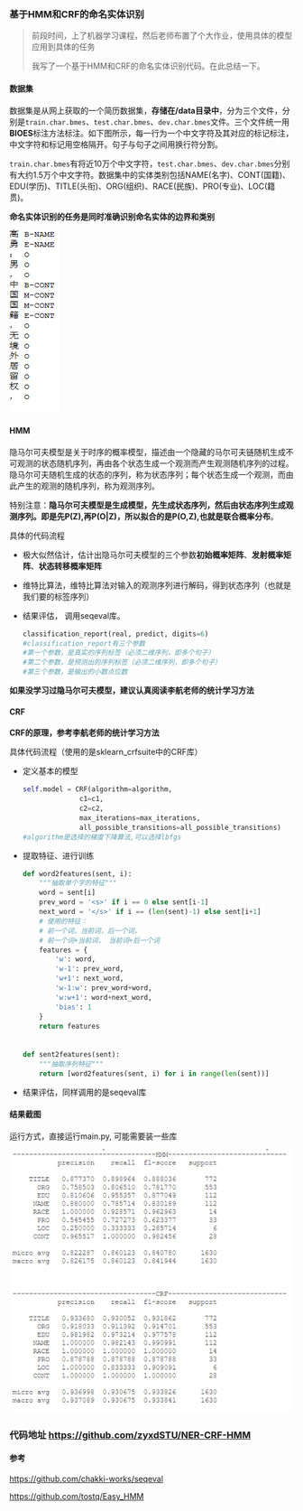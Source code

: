 ### 基于HMM和CRF的命名实体识别

> 前段时间，上了机器学习课程，然后老师布置了个大作业，使用具体的模型应用到具体的任务
>
> 我写了一个基于HMM和CRF的命名实体识别代码。在此总结一下。

#### 数据集

数据集是从网上获取的一个简历数据集，**存储在/data目录中**，分为三个文件，分别是`train.char.bmes`、`test.char.bmes`、`dev.char.bmes`文件。三个文件统一用**BIOES**标注方法标注。如下图所示，每一行为一个中文字符及其对应的标记标注，中文字符和标记用空格隔开。句子与句子之间用换行符分割。

`train.char.bmes`有将近10万个中文字符，`test.char.bmes`、`dev.char.bmes`分别有大约1.5万个中文字符。数据集中的实体类别包括NAME(名字)、CONT(国籍)、EDU(学历)、TITLE(头衔)、ORG(组织)、RACE(民族)、PRO(专业)、LOC(籍贯)。

**命名实体识别的任务是同时准确识别命名实体的边界和类别**

![](https://raw.githubusercontent.com/zyxdSTU/Image/master/data.png)

#### HMM

隐马尔可夫模型是关于时序的概率模型，描述由一个隐藏的马尔可夫链随机生成不可观测的状态随机序列，再由各个状态生成一个观测而产生观测随机序列的过程。隐马尔可夫随机生成的状态的序列，称为状态序列；每个状态生成一个观测，而由此产生的观测的随机序列，称为观测序列。

特别注意：**隐马尔可夫模型是生成模型，先生成状态序列，然后由状态序列生成观测序列。即是先P(Z),再P(O|Z)，所以拟合的是P(O,Z),也就是联合概率分布**。

具体的代码流程

- 极大似然估计，估计出隐马尔可夫模型的三个参数**初始概率矩阵**、**发射概率矩阵**、**状态转移概率矩阵**

- 维特比算法，维特比算法对输入的观测序列进行解码，得到状态序列（也就是我们要的标签序列）

- 结果评估， 调用seqeval库。

  ```python
  classification_report(real, predict, digits=6)
  #classification_report有三个参数
  #第一个参数，是真实的序列标签（必须二维序列，即多个句子）
  #第二个参数，是预测出的序列标签（必须二维序列，即多个句子）
  #第三个参数，是输出的小数点位数
  ```

**如果没学习过隐马尔可夫模型，建议认真阅读李航老师的统计学习方法**

#### CRF

**CRF的原理，参考李航老师的统计学习方法**

具体代码流程（使用的是sklearn_crfsuite中的CRF库）

- 定义基本的模型

  ```python
  self.model = CRF(algorithm=algorithm,
  				c1=c1,
  				c2=c2,
  				max_iterations=max_iterations,
  				all_possible_transitions=all_possible_transitions)
  #algorithm是选择的梯度下降算法,可以选择lbfgs
  ```

- 提取特征、进行训练

  ```python
  def word2features(sent, i):
      """抽取单个字的特征"""
      word = sent[i]
      prev_word = '<s>' if i == 0 else sent[i-1]
      next_word = '</s>' if i == (len(sent)-1) else sent[i+1]
      # 使用的特征：
      # 前一个词，当前词，后一个词，
      # 前一个词+当前词， 当前词+后一个词
      features = {
          'w': word,
          'w-1': prev_word,
          'w+1': next_word,
          'w-1:w': prev_word+word,
          'w:w+1': word+next_word,
          'bias': 1
      }
      return features
  
  
  def sent2features(sent):
      """抽取序列特征"""
      return [word2features(sent, i) for i in range(len(sent))]
  ```

- 结果评估，同样调用的是seqeval库

#### 结果截图

运行方式，直接运行main.py, 可能需要装一些库

![](https://raw.githubusercontent.com/zyxdSTU/Image/master/result.PNG)

### 代码地址 https://github.com/zyxdSTU/NER-CRF-HMM

#### 参考

https://github.com/chakki-works/seqeval

https://github.com/tostq/Easy_HMM

















